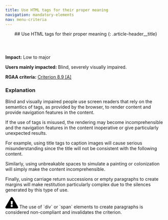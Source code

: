 ```yaml
---
title: Use HTML tags for their proper meaning
navigation: mandatory-elements
nav: menu-criteria
---
```


<header>
## Use HTML tags for their proper meaning
{: .article-header__title}
</header>

**Impact:** Low to major

**Users mainly impacted:** Blind, severely visually impaired.

**RGAA criteria:** [Criterion 8.9 [A]](http://disic.github.io/rgaa_referentiel_en/criteria.html#crit-8-9)

### Explanation

Blind and visually impaired people use screen readers that rely on the semantics of tags, as provided by the browser, to render content and provide navigation features in the content.

If the use of tags is misused, the rendering may become incomprehensible and the navigation features in the content inoperative or give particularly unexpected results.

For example, using title tags to caption images will cause serious misunderstanding since the title will not be consistent with the following content.

Similarly, using unbreakable spaces to simulate a painting or colonization will simply make the content incomprehensible.

Finally, using carriage return successions or empty paragraphs to create margins will make restitution particularly complex due to the silences generated by this type of use.

<div class="important">
<svg role="img" aria-label="Important" xmlns="http://www.w3.org/2000/svg" viewBox="0 0 576 512" width="40" height="36"><title>Important</title><path d="M569.517 440.013C587.975 472.007 564.806 512 527.94 512H48.054c-36.937 0-59.999-40.055-41.577-71.987L246.423 23.985c18.467-32.009 64.72-31.951 83.154 0l239.94 416.028zM288 354c-25.405 0-46 20.595-46 46s20.595 46 46 46 46-20.595 46-46-20.595-46-46-46zm-43.673-165.346l7.418 136c.347 6.364 5.609 11.346 11.982 11.346h48.546c6.373 0 11.635-4.982 11.982-11.346l7.418-136c.375-6.874-5.098-12.654-11.982-12.654h-63.383c-6.884 0-12.356 5.78-11.981 12.654z"/></svg>
The use of `div` or `span` elements to create paragraphs is considered non-compliant and invalidates the criterion.
</div>
